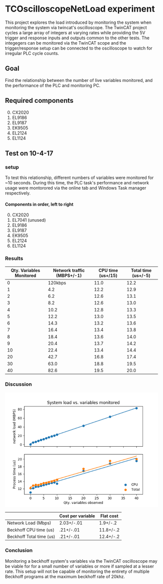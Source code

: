 # TCOscilloscopeNetLoad experiment
This project explores the load introduced by monitoring the system when monitoring the system via twincat's oscilloscope. The TwinCAT project cycles a large array of integers at varying rates while providing the 5V trigger and response inputs and outputs common to the other tests. The integegers can be monitored via the TwinCAT scope and the trigger/response setup can be connected to the oscilloscope to watch for irregular PLC cycle counts. 

## Goal
Find the relationship between the number of live variables monitored, and the performance of the PLC and monitoring PC. 

## Required components 
0. CX2020
0. EL9186
0. EL9187 
0. EK9505
0. EL2124
0. EL1124

## Test on 10-4-17
### setup
To test this relationship, different numbers of variables were monitored for ~10 seconds. During this time, the PLC task's performance and network usage were montorored via the online tab and Windows Task manager respectively.

#### Components in order, left to right
0. CX2020
0. EL7041 (unused)
0. EL9186
0. EL9187
0. EK9505
0. EL2124 
0. EL1124


### Results
Qty. Variables Monitored | Network traffic (MBPS+/-1)  | CPU time (us+/15) | Total time (us+/-5)
------------------------ | ----------------------- | ------------- | ---------------
0 | 120kbps | 11.0 | 12.2 
1 | 4.2 | 12.2 | 12.9 
2 | 6.2 | 12.6 | 13.1 
3 | 8.2 | 12.6 | 13.0 
4 | 10.2 | 12.8 | 13.3 
5 | 12.2 | 13.0 | 13.5 
6 | 14.3 | 13.2 | 13.6 
7 | 16.4 | 13.4 | 13.8 
8 | 18.4 | 13.6 | 14.0
9 | 20.4 | 13.7 | 14.2
10 | 22.4 | 13.4 | 14.4 
20 | 42.7 | 16.8 | 17.4 
30 | 63.0 | 18.8 | 19.5 
40 | 82.6 | 19.5 | 20.0 


### Discussion

![Network/Beckhoff load plots](https://raw.githubusercontent.com/slaclab/PMPS-prototype-testing/master/TCOscilloscopeNetLoad/network_results.png)

|  | Cost per variable | Flat cost
-- | ----------------- | ---------
Network Load (Mbps) | 2.03+/-.01 | 1.9+/-.2
Beckhoff CPU time (us) | .21+/-.01 | 11.8+/-.2
Beckhoff Total time (us) | .21+/-.01 | 12.4+/-.2

### Conclusion
Monitoring a beckhoff system's variables via the TwinCAT oscilloscope may be viable for for a small number of variables or more if sampled at a lesser rate. This setup will not be capable of monitoring the entirety of multiple Beckhoff programs at the maximum beckhoff rate of 20khz.




